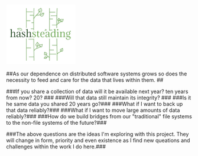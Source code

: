![Alt text](/hashsteadingLogo.png "HashSteading")

##As our dependence on distributed software systems grows so does the necessity to feed and care for the data that lives within them. ## 

###If you share a collection of data will it be available next year? ten years from now? 20? ###
###Will that data still maintain its integrity? ###
###Is it he same data you shared 20 years go?###
###What if I want to back up that data reliably?###
###What if I want to move large amounts of data reliably?###
###How do we build bridges from our "traditional" file systems to the non-file systems of the future?###

###The above questions are the ideas I'm exploring with this project. They will change in form, priority and even existence as I find new queations and challenges within the work I do here.###


